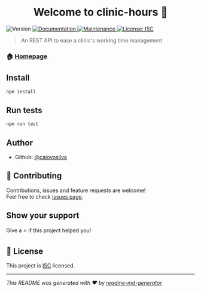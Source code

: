 <h1 align="center">Welcome to clinic-hours 👋</h1>
<p>
  <img alt="Version" src="https://img.shields.io/badge/version-1.0.0-blue.svg?cacheSeconds=2592000" />
  <a href="https://github.com/caiovosilva/clinic-hours#readme">
    <img alt="Documentation" src="https://img.shields.io/badge/documentation-yes-brightgreen.svg" target="_blank" />
  </a>
  <a href="https://github.com/caiovosilva/clinic-hours/graphs/commit-activity">
    <img alt="Maintenance" src="https://img.shields.io/badge/Maintained%3F-yes-green.svg" target="_blank" />
  </a>
  <a href="https://github.com/caiovosilva/clinic-hours/blob/master/LICENSE">
    <img alt="License: ISC" src="https://img.shields.io/badge/License-ISC-yellow.svg" target="_blank" />
  </a>
</p>

> An REST API to ease a clinic's working time management

### 🏠 [Homepage](https://github.com/caiovosilva/clinic-hours#readme)

## Install

```sh
npm install
```

## Run tests

```sh
npm run test
```

## Author

* Github: [@caiovosilva](https://github.com/caiovosilva)

## 🤝 Contributing

Contributions, issues and feature requests are welcome!<br />Feel free to check [issues page](https://github.com/caiovosilva/clinic-hours/issues).

## Show your support

Give a ⭐️ if this project helped you!

## 📝 License

This project is [ISC](https://github.com/caiovosilva/clinic-hours/blob/master/LICENSE) licensed.

***
_This README was generated with ❤️ by [readme-md-generator](https://github.com/kefranabg/readme-md-generator)_